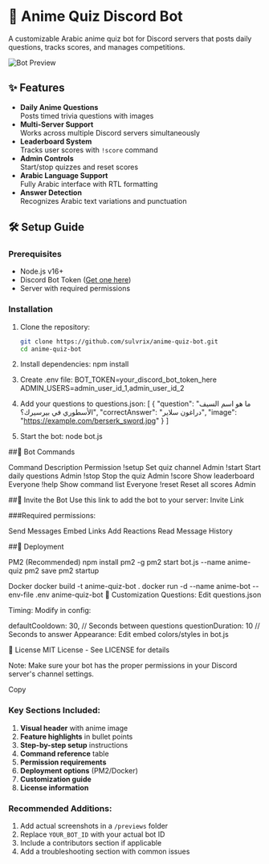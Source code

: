 # 🎌 Anime Quiz Discord Bot

A customizable Arabic anime quiz bot for Discord servers that posts daily questions, tracks scores, and manages competitions.

![Bot Preview](https://static.wikia.nocookie.net/frieren/images/9/96/Himmel_anime_portrait.png/revision/latest?cb=20231017083515)

## ✨ Features

- **Daily Anime Questions**  
  Posts timed trivia questions with images
- **Multi-Server Support**  
  Works across multiple Discord servers simultaneously
- **Leaderboard System**  
  Tracks user scores with `!score` command
- **Admin Controls**  
  Start/stop quizzes and reset scores
- **Arabic Language Support**  
  Fully Arabic interface with RTL formatting
- **Answer Detection**  
  Recognizes Arabic text variations and punctuation

## 🛠 Setup Guide

### Prerequisites

- Node.js v16+
- Discord Bot Token ([Get one here](https://discord.com/developers/applications))
- Server with required permissions

### Installation

1. Clone the repository:
   ```bash
   git clone https://github.com/sulvrix/anime-quiz-bot.git
   cd anime-quiz-bot
   
2. Install dependencies:
npm install

3. Create .env file:
BOT_TOKEN=your_discord_bot_token_here
ADMIN_USERS=admin_user_id_1,admin_user_id_2

4. Add your questions to questions.json:
[
  {
    "question": "ما هو اسم السيف الأسطوري في بيرسيرك؟",
    "correctAnswer": "دراغون سلاير",
    "image": "https://example.com/berserk_sword.jpg"
  }
]

5. Start the bot:
node bot.js

##🤖 Bot Commands

Command	Description	Permission
!setup	Set quiz channel	Admin
!start	Start daily questions	Admin
!stop	Stop the quiz	Admin
!score	Show leaderboard	Everyone
!help	Show command list	Everyone
!reset	Reset all scores	Admin

##🔗 Invite the Bot
Use this link to add the bot to your server:
Invite Link

###Required permissions:

Send Messages
Embed Links
Add Reactions
Read Message History

##🚀 Deployment

PM2 (Recommended)
npm install pm2 -g
pm2 start bot.js --name anime-quiz
pm2 save
pm2 startup

Docker
docker build -t anime-quiz-bot .
docker run -d --name anime-bot --env-file .env anime-quiz-bot
📝 Customization
Questions: Edit questions.json

Timing: Modify in config:

defaultCooldown: 30, // Seconds between questions
questionDuration: 10 // Seconds to answer
Appearance: Edit embed colors/styles in bot.js

📜 License
MIT License - See LICENSE for details

Note: Make sure your bot has the proper permissions in your Discord server's channel settings.

Copy

### Key Sections Included:
1. **Visual header** with anime image
2. **Feature highlights** in bullet points
3. **Step-by-step setup** instructions
4. **Command reference** table
5. **Permission requirements**
6. **Deployment options** (PM2/Docker)
7. **Customization guide**
8. **License information**

### Recommended Additions:
1. Add actual screenshots in a `/previews` folder
2. Replace `YOUR_BOT_ID` with your actual bot ID
3. Include a contributors section if applicable
4. Add a troubleshooting section with common issues

